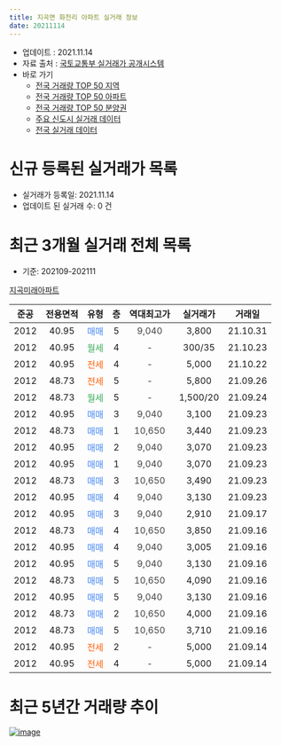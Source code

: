```yaml
---
title: 지곡면 화천리 아파트 실거래 정보
date: 20211114
---
```


* 업데이트 : 2021.11.14
* 자료 출처 : [국토교통부 실거래가 공개시스템](http://rt.molit.go.kr)
* 바로 가기
    * [전국 거래량 TOP 50 지역](https://apt-info.github.io/apt-trade-info/tr)
    * [전국 거래량 TOP 50 아파트](https://apt-info.github.io/apt-trade-info/ta)
    * [전국 거래량 TOP 50 분양권](https://apt-info.github.io/apt-trade-info/tb)
    * [주요 신도시 실거래 데이터](https://apt-info.github.io/apt-trade-info/newtown)
    * [전국 실거래 데이터](https://apt-info.github.io/apt-trade-info/all)



<script async src="https://pagead2.googlesyndication.com/pagead/js/adsbygoogle.js"></script>
<!-- 기본광고 -->
<ins class="adsbygoogle"
     style="display:block"
     data-ad-client="ca-pub-1142216861245946"
     data-ad-slot="4805727019"
     data-ad-format="auto"
     data-full-width-responsive="true"></ins>
<script>
     (adsbygoogle = window.adsbygoogle || []).push({});
</script>


# 신규 등록된 실거래가 목록

* 실거래가 등록일: 2021.11.14
* 업데이트 된 실거래 수: 0 건




<script async src="https://pagead2.googlesyndication.com/pagead/js/adsbygoogle.js"></script>
<!-- 기본광고 -->
<ins class="adsbygoogle"
     style="display:block"
     data-ad-client="ca-pub-1142216861245946"
     data-ad-slot="4805727019"
     data-ad-format="auto"
     data-full-width-responsive="true"></ins>
<script>
     (adsbygoogle = window.adsbygoogle || []).push({});
</script>


# 최근 3개월 실거래 전체 목록
* 기준: 202109-202111


[지곡미래아파트](https://search.naver.com/search.naver?query=%EC%A7%80%EA%B3%A1%EB%AF%B8%EB%9E%98%EC%95%84%ED%8C%8C%ED%8A%B8)

|준공|전용면적|유형|층|역대최고가|실거래가|거래일|
|:---:|:---:|:---:|:---:|:---:|:---:|:---:|
|2012|40.95|<span style="color:#4285F3">매매</span>|5|<span style="color:#444444">9,040</span>|3,800|21.10.31|
|2012|40.95|<span style="color:#34A853">월세</span>|4|<span style="color:#444444">-</span>|300/35|21.10.23|
|2012|40.95|<span style="color:#FF5A00">전세</span>|4|<span style="color:#444444">-</span>|5,000|21.10.22|
|2012|48.73|<span style="color:#FF5A00">전세</span>|5|<span style="color:#444444">-</span>|5,800|21.09.26|
|2012|48.73|<span style="color:#34A853">월세</span>|5|<span style="color:#444444">-</span>|1,500/20|21.09.24|
|2012|40.95|<span style="color:#4285F3">매매</span>|3|<span style="color:#444444">9,040</span>|3,100|21.09.23|
|2012|48.73|<span style="color:#4285F3">매매</span>|1|<span style="color:#444444">10,650</span>|3,440|21.09.23|
|2012|40.95|<span style="color:#4285F3">매매</span>|2|<span style="color:#444444">9,040</span>|3,070|21.09.23|
|2012|40.95|<span style="color:#4285F3">매매</span>|1|<span style="color:#444444">9,040</span>|3,070|21.09.23|
|2012|48.73|<span style="color:#4285F3">매매</span>|3|<span style="color:#444444">10,650</span>|3,490|21.09.23|
|2012|40.95|<span style="color:#4285F3">매매</span>|4|<span style="color:#444444">9,040</span>|3,130|21.09.23|
|2012|40.95|<span style="color:#4285F3">매매</span>|3|<span style="color:#444444">9,040</span>|2,910|21.09.17|
|2012|48.73|<span style="color:#4285F3">매매</span>|4|<span style="color:#444444">10,650</span>|3,850|21.09.16|
|2012|40.95|<span style="color:#4285F3">매매</span>|4|<span style="color:#444444">9,040</span>|3,005|21.09.16|
|2012|40.95|<span style="color:#4285F3">매매</span>|5|<span style="color:#444444">9,040</span>|3,130|21.09.16|
|2012|48.73|<span style="color:#4285F3">매매</span>|5|<span style="color:#444444">10,650</span>|4,090|21.09.16|
|2012|40.95|<span style="color:#4285F3">매매</span>|5|<span style="color:#444444">9,040</span>|3,130|21.09.16|
|2012|48.73|<span style="color:#4285F3">매매</span>|2|<span style="color:#444444">10,650</span>|4,000|21.09.16|
|2012|48.73|<span style="color:#4285F3">매매</span>|5|<span style="color:#444444">10,650</span>|3,710|21.09.16|
|2012|40.95|<span style="color:#FF5A00">전세</span>|2|<span style="color:#444444">-</span>|5,000|21.09.14|
|2012|40.95|<span style="color:#FF5A00">전세</span>|4|<span style="color:#444444">-</span>|5,000|21.09.14|



<script async src="https://pagead2.googlesyndication.com/pagead/js/adsbygoogle.js"></script>
<!-- 기본광고 -->
<ins class="adsbygoogle"
     style="display:block"
     data-ad-client="ca-pub-1142216861245946"
     data-ad-slot="4805727019"
     data-ad-format="auto"
     data-full-width-responsive="true"></ins>
<script>
     (adsbygoogle = window.adsbygoogle || []).push({});
</script>


# 최근 5년간 거래량 추이


<div style="width:100%;">
    <canvas id="deal_progress" height="200"></canvas>
</div>

<script>
new Chart(document.getElementById("deal_progress"), {
    type: 'line',
    data: {
        labels: ['16.01','16.02','16.03','16.04','16.05','16.06','16.07','16.08','16.09','16.12','17.01','17.02','17.06','17.07','17.09','17.12','18.02','18.03','18.06','18.07','18.10','18.11','19.03','19.04','19.07','19.09','19.10','19.11','20.02','20.05','20.07','20.08','20.11','20.12','21.03','21.04','21.05','21.06','21.07','21.08','21.09','21.10'],
        datasets: [{
            label: '매매/분양권',
            data: [0,1,4,2,1,0,0,1,1,0,0,0,9,1,1,0,0,3,10,1,0,0,0,0,2,2,1,1,1,1,1,4,2,0,1,0,1,1,1,0,14,1],
            borderColor: "rgba(66, 133, 243, 1)",
            backgroundColor: "rgba(66, 133, 243, 0.05)",
            borderWidth: 1,
            pointRadius: 0,
            fill: false,
            lineTension: 0
        },{
            label: '전/월세',
            data: [2,2,5,1,1,1,1,0,0,1,4,4,0,0,2,1,1,1,0,0,1,2,2,2,0,0,0,0,1,2,0,0,0,1,0,1,0,3,0,2,4,2],
            borderColor: "rgba(255, 90, 0, 1)",
            backgroundColor: "rgba(255, 90, 0, 0.05)",
            borderWidth: 1,
            pointRadius: 0,
            fill: false,
            lineTension: 0
        },{
            label: '합계',
            data: [2,3,9,3,2,1,1,1,1,1,4,4,9,1,3,1,1,4,10,1,1,2,2,2,2,2,1,1,2,3,1,4,2,1,1,1,1,4,1,2,18,3],
            borderColor: "rgba(0, 0, 0, 1)",
            backgroundColor: "rgba(0, 0, 0, 0.03)",
            borderWidth: 0.1,
            pointRadius: 0,
            fill: true,
            lineTension: 0
        }
        ]
    },
    options: {
        responsive: true,
        title: {
            display: false
        },
        tooltips: {
            mode: 'index',
            intersect: false
        },
        hover: {
            mode: 'nearest',
            intersect: true
        },
        scales: {
            xAxes: [{
                display: true,
                scaleLabel: {
                    display: true,
                    labelString: '년/월'
                }
            }],
            yAxes: [{
                display: true,
                ticks: {
                    suggestedMin: 0,
                },
                scaleLabel: {
                    display: true,
                    labelString: '실거래 수'
                }
            }]
        }
    }
});

</script>


[![image](https://apt-info.github.io/images/2020-01-03-apt-trade-info/1024x500.png)](https://play.google.com/store/apps/details?id=com.aptinfo.apttradeinfo)

